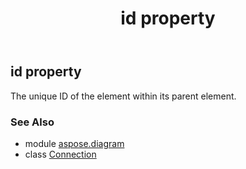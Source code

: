 ﻿---
title: id property
second_title: Aspose.Diagram for Python via .NET API References
description: 
type: docs
weight: 70
url: /python-net/aspose.diagram/connection/id/
is_root: false
---

## id property


The unique ID of the element within its parent element.

### See Also
* module [aspose.diagram](../../)
* class [Connection](/diagram/python-net/aspose.diagram/connection)
